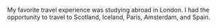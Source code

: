 My favorite travel experience was studying abroad in London. I had the opportunity to travel to Scotland, Iceland, Paris, Amsterdam, and Spain. 
